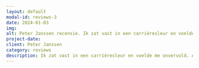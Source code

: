 ```yaml
---
layout: default
modal-id: reviews-3
date: 2024-01-03
img: 
alt: Peter Janssen recensie. Ik zat vast in een carrièresleur en voelde me onbevredigd ... 
project-date: 
client: Peter Janssen
category: reviews
description: Ik zat vast in een carrièresleur en voelde me onvervuld. Anastasia hielp me mijn ware passies te identificeren en een plan te maken om mijn doelen te bereiken. Haar coaching was inzichtelijk en motiverend, en ik heb nu een hernieuwd gevoel van doel en richting in mijn carrière. Ik raad haar diensten ten zeerste aan iedereen aan die op zoek is naar professionele vervulling.
---
```

